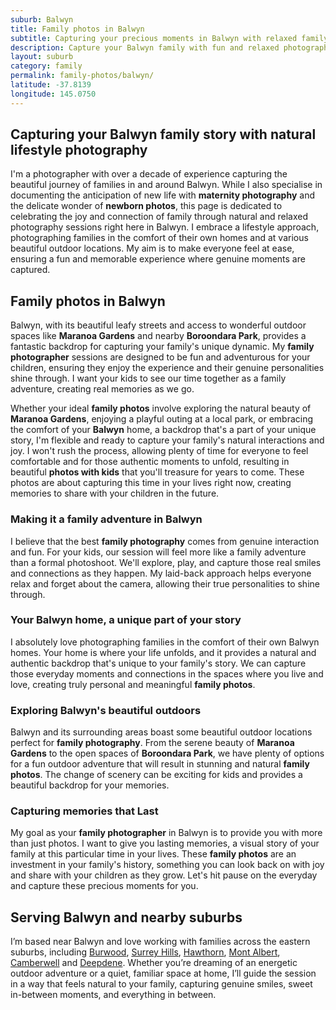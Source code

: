 ```yaml
---
suburb: Balwyn
title: Family photos in Balwyn
subtitle: Capturing your precious moments in Balwyn with relaxed family photos
description: Capture your Balwyn family with fun and relaxed photography. Family sessions are available in your home or at scenic Melbourne locations. 
layout: suburb
category: family
permalink: family-photos/balwyn/
latitude: -37.8139
longitude: 145.0750
---
```


## Capturing your Balwyn family story with natural lifestyle photography

I'm a photographer with over a decade of experience capturing the beautiful journey of families in and around Balwyn. While I also specialise in documenting the anticipation of new life with **maternity photography** and the delicate wonder of **newborn photos**, this page is dedicated to celebrating the joy and connection of family through natural and relaxed photography sessions right here in Balwyn. I embrace a lifestyle approach, photographing families in the comfort of their own homes and at various beautiful outdoor locations. My aim is to make everyone feel at ease, ensuring a fun and memorable experience where genuine moments are captured.

## Family photos in Balwyn

Balwyn, with its beautiful leafy streets and access to wonderful outdoor spaces like **Maranoa Gardens** and nearby **Boroondara Park**, provides a fantastic backdrop for capturing your family's unique dynamic. My **family photographer** sessions are designed to be fun and adventurous for your children, ensuring they enjoy the experience and their genuine personalities shine through. I want your kids to see our time together as a family adventure, creating real memories as we go.

Whether your ideal **family photos** involve exploring the natural beauty of **Maranoa Gardens**, enjoying a playful outing at a local park, or embracing the comfort of your **Balwyn** home, a backdrop that's a part of your unique story, I'm flexible and ready to capture your family's natural interactions and joy. I won't rush the process, allowing plenty of time for everyone to feel comfortable and for those authentic moments to unfold, resulting in beautiful **photos with kids** that you'll treasure for years to come. These photos are about capturing this time in your lives right now, creating memories to share with your children in the future.

### Making it a family adventure in Balwyn

I believe that the best **family photography** comes from genuine interaction and fun. For your kids, our session will feel more like a family adventure than a formal photoshoot. We'll explore, play, and capture those real smiles and connections as they happen. My laid-back approach helps everyone relax and forget about the camera, allowing their true personalities to shine through.

### Your Balwyn home, a unique part of your story

I absolutely love photographing families in the comfort of their own Balwyn homes. Your home is where your life unfolds, and it provides a natural and authentic backdrop that's unique to your family's story. We can capture those everyday moments and connections in the spaces where you live and love, creating truly personal and meaningful **family photos**.

### Exploring Balwyn's beautiful outdoors

Balwyn and its surrounding areas boast some beautiful outdoor locations perfect for **family photography**. From the serene beauty of **Maranoa Gardens** to the open spaces of **Boroondara Park**, we have plenty of options for a fun outdoor adventure that will result in stunning and natural **family photos**. The change of scenery can be exciting for kids and provides a beautiful backdrop for your memories.

### Capturing memories that Last

My goal as your **family photographer** in Balwyn is to provide you with more than just photos. I want to give you lasting memories, a visual story of your family at this particular time in your lives. These **family photos** are an investment in your family's history, something you can look back on with joy and share with your children as they grow. Let's hit pause on the everyday and capture these precious moments for you.

## Serving Balwyn and nearby suburbs

I’m based near Balwyn and love working with families across the eastern suburbs, including [Burwood](/family-photos/burwood/), [Surrey Hills](/family-photos/Surrey-hills/), [Hawthorn](/family-photos/hawthorn/), [Mont Albert](/family-photos/mont-albert/), [Camberwell](/family-photos/camberwell/) and [Deepdene](/family-photos/deepdene/). Whether you’re dreaming of an energetic outdoor adventure or a quiet, familiar space at home, I’ll guide the session in a way that feels natural to your family, capturing genuine smiles, sweet in-between moments, and everything in between.